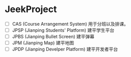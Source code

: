 # JeekProject

- [ ] CAS (Course Arrangement System) 用于分班以及排课。 
- [ ] JPSP (Jianping Students' Platform) 建平学生平台
- [ ] JPBS (Jianping Bullet Screen) 建平弹幕
- [ ] JPM (Jianping Map) 建平地图
- [ ] JPDP (Jianping Develper Platform) 建平开发者平台
